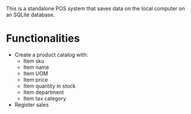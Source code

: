 This is a standalone POS system that saves data on the local computer on an SQLite database.

# Functionalities

- Create a product catalog with:
    - Item sku
    - Item name
    - Item UOM
    - Item price
    - Item quantity in stock
    - Item department
    - Item tax category
- Register sales